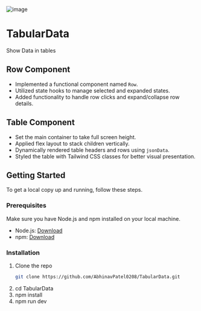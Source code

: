 ![image](https://github.com/AbhinavPatel0208/TabularData/assets/71115461/7402d3e8-f9b0-4e9e-ac28-31abcf842b27)
# TabularData
Show Data in tables

## Row Component

- Implemented a functional component named `Row`.
- Utilized state hooks to manage selected and expanded states.
- Added functionality to handle row clicks and expand/collapse row details.

## Table Component

- Set the main container to take full screen height.
- Applied flex layout to stack children vertically.
- Dynamically rendered table headers and rows using `jsonData`.
- Styled the table with Tailwind CSS classes for better visual presentation.

## Getting Started

To get a local copy up and running, follow these steps.

### Prerequisites

Make sure you have Node.js and npm installed on your local machine.

- Node.js: [Download](https://nodejs.org/)
- npm: [Download](https://www.npmjs.com/get-npm)

### Installation

1. Clone the repo
   ```sh
   git clone https://github.com/AbhinavPatel0208/TabularData.git
2. cd TabularData
3. npm install
4. npm run dev
